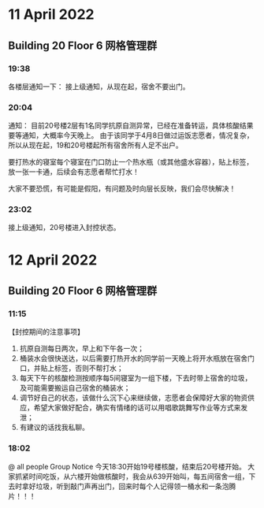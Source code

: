 # 11 April 2022

## Building 20 Floor 6 网格管理群

### 19:38
各楼层通知一下：
接上级通知，从现在起，宿舍不要出门。

### 20:04
通知：
目前20号楼2层有1名同学抗原自测异常，已经在准备转运，具体核酸结果要等通知，大概率今天晚上。
由于该同学于4月8日做过运饭志愿者，情况复杂，所以从现在起，19和20号楼起所有宿舍所有人足不出户。
   
要打热水的寝室每个寝室在门口防止一个热水瓶（或其他盛水容器），贴上标签，放一张一卡通，后续会有志愿者帮忙打水！

大家不要恐慌，有可能是假阳，有问题及时向层长反映，我们会尽快解决！

### 23:02
接上级通知，20号楼进入封控状态。

# 12 April 2022

## Building 20 Floor 6 网格管理群

### 11:15
【封控期间的注意事项】
1. 抗原自测每日两次，早上和下午各一次；
2. 桶装水会很快送达，以后需要打热开水的同学前一天晚上将开水瓶放在宿舍门口，并贴上标签，否则不帮打水；
3. 每天下午的核酸检测按顺序每5间寝室为一组下楼，下去时带上宿舍的垃圾，及可能需要搬运自己宿舍的桶装水；
4. 调节好自己的状态，该做什么沉下心来继续做，志愿者会保障好大家的物资供应，希望大家做好配合，确实有情绪的话可以用唱歌跳舞写作业等方式来发泄；
5. 有建议的话找我私聊。

### 18:02
@ all people Group Notice
今天18:30开始19号楼核酸，结束后20号楼开始。
大家抓紧时间吃饭，从六楼开始做核酸时，我会从639开始叫，每五间宿舍一组，下去时拿好垃圾，听到敲门声再出门，回来时每个人记得领一桶水和一条泡腾片！！！
